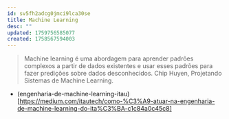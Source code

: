 ```yaml
---
id: sv5fh2adcg0jmci9lca30se
title: Machine Learning
desc: ""
updated: 1759756585077
created: 1758567594003
---
```


> Machine learning é uma abordagem para aprender padrões complexos a partir de dados existentes e usar esses padrões para fazer predições sobre dados desconhecidos. Chip Huyen, Projetando Sistemas de Machine Learning.

- (engenharia-de-machine-learning-itau)[https://medium.com/itautech/como-%C3%A9-atuar-na-engenharia-de-machine-learning-do-ita%C3%BA-c1c84a0c45c8]
